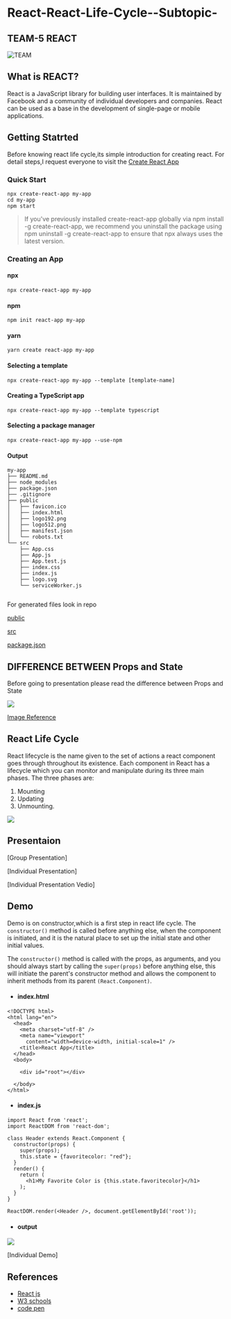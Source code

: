# React-React-Life-Cycle--Subtopic-
## TEAM-5 REACT
![TEAM]()
## What is REACT?
React is a JavaScript library for building user interfaces. It is maintained by Facebook and a community of individual developers and companies. React can be used as a base in the development of single-page or mobile applications.

## Getting Statrted 
Before knowing react life cycle,its simple introduction for creating react. For detail steps,I request everyone to visit the 
[Create React App](https://create-react-app.dev/docs/documentation-intro)

### Quick Start
```
npx create-react-app my-app
cd my-app
npm start
```
> If you've previously installed create-react-app globally via npm install -g create-react-app, we recommend you uninstall the package using npm uninstall -g create-react-app to ensure that npx always uses the latest version.
### Creating an App
#### npx
```
npx create-react-app my-app
```
#### npm
```
npm init react-app my-app
```
#### yarn
```
yarn create react-app my-app
```
#### Selecting a template
```
npx create-react-app my-app --template [template-name]
```
#### Creating a TypeScript app
```
npx create-react-app my-app --template typescript
```
#### Selecting a package manager
```
npx create-react-app my-app --use-npm
```
#### Output
```
my-app
├── README.md
├── node_modules
├── package.json
├── .gitignore
├── public
│   ├── favicon.ico
│   ├── index.html
│   ├── logo192.png
│   ├── logo512.png
│   ├── manifest.json
│   └── robots.txt
└── src
    ├── App.css
    ├── App.js
    ├── App.test.js
    ├── index.css
    ├── index.js
    ├── logo.svg
    └── serviceWorker.js
    
```
For generated files look in repo

[public](https://github.com/sudheera96/React-React-Life-Cycle--Subtopic-/tree/master/public)

[src](https://github.com/sudheera96/React-React-Life-Cycle--Subtopic-/tree/master/src)

[package.json](https://github.com/sudheera96/React-React-Life-Cycle--Subtopic-/blob/master/package.json)

## DIFFERENCE BETWEEN Props and State
Before going to presentation please read the difference between Props and State

![](https://github.com/sudheera96/React-React-Life-Cycle--Subtopic-/blob/master/maxresdefault.jpg)

[Image Reference](https://www.google.com/url?sa=i&url=https%3A%2F%2Fwww.youtube.com%2Fwatch%3Fv%3DaLmwln09Tbs&psig=AOvVaw0YpcIfD6KSfPekQkqmnZOF&ust=1586890918727000&source=images&cd=vfe&ved=0CAIQjRxqFwoTCNi757qL5ugCFQAAAAAdAAAAABAD)
## React Life Cycle
React  lifecycle is the name given to the set of actions a react component goes through throughout its existence.
Each component in React has a lifecycle which you can monitor and manipulate during its three main phases.
The three phases are: 
1. Mounting 
2. Updating
3. Unmounting.

![](https://github.com/sudheera96/React-React-Life-Cycle--Subtopic-/blob/master/Screenshot%20(41).png)

## Presentaion
[Group Presentation]

[Individual Presentation]

[Individual Presentation Vedio]

## Demo

Demo is on constructor,which is a first step in react life cycle.
The ```constructor()``` method is called before anything else, when the component is initiated, and it is the natural place to set up the initial state and other initial values.

The ```constructor()``` method is called with the props, as arguments, and you should always start by calling the ```super(props)``` before anything else, this will initiate the parent's constructor method and allows the component to inherit methods from its parent ```(React.Component)```.
* #### index.html
````
<!DOCTYPE html>
<html lang="en">
  <head>
    <meta charset="utf-8" />
    <meta name="viewport"
      content="width=device-width, initial-scale=1" />
    <title>React App</title>
  </head>
  <body>

    <div id="root"></div>

  </body>
</html>
````
* #### index.js
```
import React from 'react';
import ReactDOM from 'react-dom';

class Header extends React.Component {
  constructor(props) {
    super(props);
    this.state = {favoritecolor: "red"};
  }
  render() {
    return (
      <h1>My Favorite Color is {this.state.favoritecolor}</h1>
    );
  }
}

ReactDOM.render(<Header />, document.getElementById('root'));
```

* #### output 
![](https://github.com/sudheera96/React-React-Life-Cycle--Subtopic-/blob/master/Screenshot%20(42).png)

[Individual Demo]

## References 
* [React js](https://reactjs.org/docs/getting-started.html)
* [W3 schools](https://www.w3schools.com/react/default.asp)
* [code pen](https://codepen.io/gaearon/pen/gwoJZk?editors=0010)
